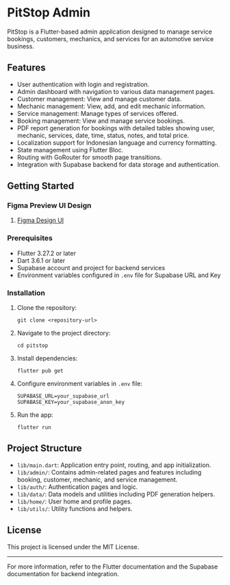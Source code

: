 # PitStop Admin

PitStop is a Flutter-based admin application designed to manage service bookings, customers, mechanics, and services for an automotive service business.

## Features

- User authentication with login and registration.
- Admin dashboard with navigation to various data management pages.
- Customer management: View and manage customer data.
- Mechanic management: View, add, and edit mechanic information.
- Service management: Manage types of services offered.
- Booking management: View and manage service bookings.
- PDF report generation for bookings with detailed tables showing user, mechanic, services, date, time, status, notes, and total price.
- Localization support for Indonesian language and currency formatting.
- State management using Flutter Bloc.
- Routing with GoRouter for smooth page transitions.
- Integration with Supabase backend for data storage and authentication.

## Getting Started

### Figma Preview UI Design
1. [Figma Design UI](https://www.figma.com/design/wUkH9LGSvuhkPjQuR0RI0i/Pit-Stop?node-id=40-188&t=eMb3jbxcnzfcn3BX-0)

### Prerequisites

- Flutter 3.27.2 or later
- Dart 3.6.1 or later
- Supabase account and project for backend services
- Environment variables configured in `.env` file for Supabase URL and Key

### Installation

1. Clone the repository:
   ```
   git clone <repository-url>
   ```
2. Navigate to the project directory:
   ```
   cd pitstop
   ```
3. Install dependencies:
   ```
   flutter pub get
   ```
4. Configure environment variables in `.env` file:
   ```
   SUPABASE_URL=your_supabase_url
   SUPABASE_KEY=your_supabase_anon_key
   ```
5. Run the app:
   ```
   flutter run
   ```

## Project Structure

- `lib/main.dart`: Application entry point, routing, and app initialization.
- `lib/admin/`: Contains admin-related pages and features including booking, customer, mechanic, and service management.
- `lib/auth/`: Authentication pages and logic.
- `lib/data/`: Data models and utilities including PDF generation helpers.
- `lib/home/`: User home and profile pages.
- `lib/utils/`: Utility functions and helpers.

## License

This project is licensed under the MIT License.

---

For more information, refer to the Flutter documentation and the Supabase documentation for backend integration.
